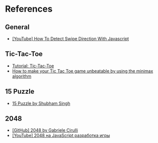 # References

## General

- [[YouTube] How To Detect Swipe Direction With Javascript](https://www.youtube.com/watch?v=FuU0CMvLunE)

## Tic-Tac-Toe

- [Tutorial: Tic-Tac-Toe](https://react.dev/learn/tutorial-tic-tac-toe)
- [How to make your Tic Tac Toe game unbeatable by using the minimax algorithm](https://www.freecodecamp.org/news/how-to-make-your-tic-tac-toe-game-unbeatable-by-using-the-minimax-algorithm-9d690bad4b37)

## 15 Puzzle

- [15 Puzzle by Shubham Singh](https://15puzzle.netlify.app/)

## 2048

- [[GitHub] 2048 by Gabriele Cirulli](https://github.com/gabrielecirulli/2048)
- [[YouTube] 2048 на JavaScript разработка игры](https://www.youtube.com/watch?v=Mhb910JSD4U)

